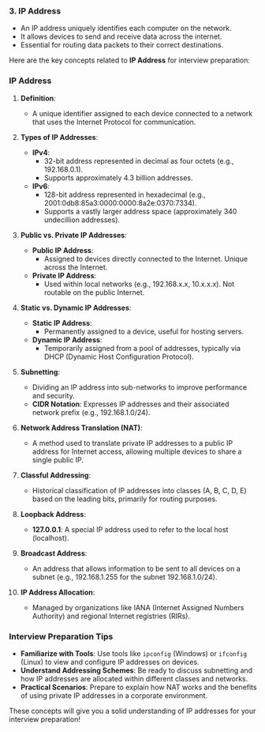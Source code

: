 
### 3. IP Address
- An IP address uniquely identifies each computer on the network.
- It allows devices to send and receive data across the internet.
- Essential for routing data packets to their correct destinations.


Here are the key concepts related to **IP Address** for interview preparation:

### IP Address

1. **Definition**:
   - A unique identifier assigned to each device connected to a network that uses the Internet Protocol for communication.

2. **Types of IP Addresses**:
   - **IPv4**: 
     - 32-bit address represented in decimal as four octets (e.g., 192.168.0.1).
     - Supports approximately 4.3 billion addresses.
   - **IPv6**: 
     - 128-bit address represented in hexadecimal (e.g., 2001:0db8:85a3:0000:0000:8a2e:0370:7334).
     - Supports a vastly larger address space (approximately 340 undecillion addresses).

3. **Public vs. Private IP Addresses**:
   - **Public IP Address**: 
     - Assigned to devices directly connected to the Internet. Unique across the Internet.
   - **Private IP Address**: 
     - Used within local networks (e.g., 192.168.x.x, 10.x.x.x). Not routable on the public Internet.

4. **Static vs. Dynamic IP Addresses**:
   - **Static IP Address**: 
     - Permanently assigned to a device, useful for hosting servers.
   - **Dynamic IP Address**: 
     - Temporarily assigned from a pool of addresses, typically via DHCP (Dynamic Host Configuration Protocol).

5. **Subnetting**:
   - Dividing an IP address into sub-networks to improve performance and security.
   - **CIDR Notation**: Expresses IP addresses and their associated network prefix (e.g., 192.168.1.0/24).

6. **Network Address Translation (NAT)**:
   - A method used to translate private IP addresses to a public IP address for Internet access, allowing multiple devices to share a single public IP.

7. **Classful Addressing**:
   - Historical classification of IP addresses into classes (A, B, C, D, E) based on the leading bits, primarily for routing purposes.

8. **Loopback Address**:
   - **127.0.0.1**: A special IP address used to refer to the local host (localhost).

9. **Broadcast Address**:
   - An address that allows information to be sent to all devices on a subnet (e.g., 192.168.1.255 for the subnet 192.168.1.0/24).

10. **IP Address Allocation**:
    - Managed by organizations like IANA (Internet Assigned Numbers Authority) and regional Internet registries (RIRs).

### Interview Preparation Tips

- **Familiarize with Tools**: Use tools like `ipconfig` (Windows) or `ifconfig` (Linux) to view and configure IP addresses on devices.
- **Understand Addressing Schemes**: Be ready to discuss subnetting and how IP addresses are allocated within different classes and networks.
- **Practical Scenarios**: Prepare to explain how NAT works and the benefits of using private IP addresses in a corporate environment.

These concepts will give you a solid understanding of IP addresses for your interview preparation!


